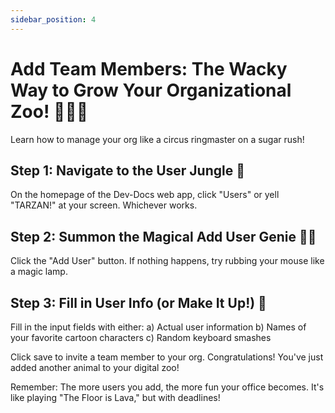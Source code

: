 ```yaml
---
sidebar_position: 4
---
```




# Add Team Members: The Wacky Way to Grow Your Organizational Zoo! 🐒🦁🐘

Learn how to manage your org like a circus ringmaster on a sugar rush!

## Step 1: Navigate to the User Jungle 🌴

On the homepage of the Dev-Docs web app, click "Users" or yell "TARZAN!" at your screen. Whichever works.

## Step 2: Summon the Magical Add User Genie 🧞‍♂️

Click the "Add User" button. If nothing happens, try rubbing your mouse like a magic lamp.

## Step 3: Fill in User Info (or Make It Up!) 🤪

Fill in the input fields with either: a) Actual user information b) Names of your favorite cartoon characters c) Random keyboard smashes

Click save to invite a team member to your org. Congratulations! You've just added another animal to your digital zoo!

Remember: The more users you add, the more fun your office becomes. It's like playing "The Floor is Lava," but with deadlines!

